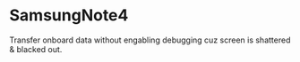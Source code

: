 # SamsungNote4
Transfer onboard data without engabling debugging cuz screen is shattered &amp; blacked out.
